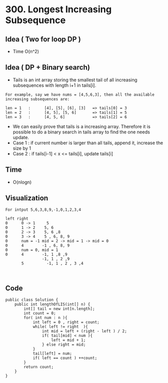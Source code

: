 # 300. Longest Increasing Subsequence

## Idea ( Two for loop DP )
* Time O(n^2)

## Idea ( DP + Binary search)
* Tails is an int array storing the smallest tail of all increasing subsequences with length i+1 in tails[i].

```
For example, say we have nums = [4,5,6,3], then all the available increasing subsequences are:

len = 1   :      [4], [5], [6], [3]   => tails[0] = 3
len = 2   :      [4, 5], [5, 6]       => tails[1] = 5
len = 3   :      [4, 5, 6]            => tails[2] = 6

```
* We can easily prove that tails is a increasing array. Therefore it is possible to do a binary search in tails array to find the one needs update.
* Case 1 : if current number is larger than all tails, append it, increase the size by 1
* Case 2 : if tails[i-1] < x <= tails[i], update tails[i]

## Time
* O(nlogn)


## Visualization 

```
For intput 5,6,3,8,9,-1,0,1,2,3,4

left right 
0      0 -> 1     5
0      1 -> 2    5, 6
0      2 -> 3    5, 6 ,8       
0      3 -> 4    5 , 6, 8, 9 
0      num = -1 mid = 2 -> mid = 1 -> mid = 0 
0      4        -1 , 6, 8, 9 
0      num = 0, mid = 1      
0      4        -1, 1 ,8 ,9 
                -1, 1 , 2 ,9  
       5          -1, 1 , 2 , 3 ,4  



```


## Code 

```
public class Solution {
    public int lengthOfLIS(int[] n) {
        int[] tail = new int[n.length];
        int count = 0;
        for( int num : n ){
            int left = 0 , right = count;
            while( left != right  ){
                int mid = left + (right - left ) / 2;
                if( tail[mid] < num ){
                    left = mid + 1;
                } else right = mid;
            }
            tail[left] = num;
            if( left == count ) ++count;
        }
        return count;
    }
}
```